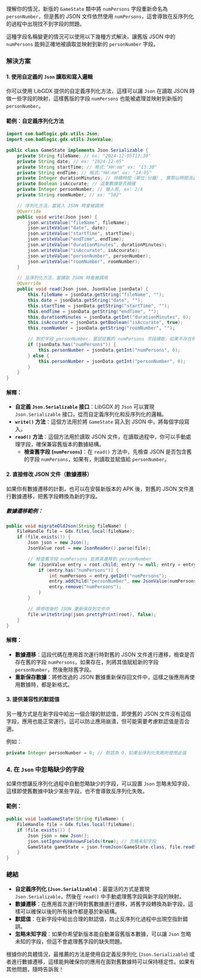 理解你的情況，新版的 `GameState` 類中將 `numPersons` 字段重新命名為 `personNumber`，但是舊的 JSON 文件依然使用 `numPersons`，這會導致在反序列化的過程中出現找不到字段的問題。

這種字段名稱變更的情況可以使用以下幾種方式解決，讓舊版 JSON 中的 `numPersons` 能夠正確地被讀取並映射到新的 `personNumber` 字段。

### 解決方案

#### 1. 使用自定義的 `Json` 讀取和寫入邏輯
你可以使用 LibGDX 提供的自定義序列化方法，這樣可以讓 `Json` 在讀取 JSON 時做一些字段的映射，這樣舊版的字段 `numPersons` 也能被處理並映射到新版的 `personNumber`。

#### 範例：自定義序列化方法
```java
import com.badlogic.gdx.utils.Json;
import com.badlogic.gdx.utils.JsonValue;

public class GameState implements Json.Serializable {
    private String fileName; // ex: "2024-12-05T13:30"
    private String date; // ex: "2024-12-05"
    private String startTime; // 格式:"HH:mm" ex: "13:30"
    private String endTime; // 格式:"HH:mm" ex: "14:05"
    private Integer durationMinutes; // 持續時間（單位:分鐘）, 實際以時間流逝為準, ex: 35
    private Boolean isAccurate; // 這筆數據是否精確
    private Integer personNumber; // 幾人房, ex: 2/4
    private String roomNumber; // ex: "502"

    // 序列化方法，當寫入 JSON 時會被調用
    @Override
    public void write(Json json) {
        json.writeValue("fileName", fileName);
        json.writeValue("date", date);
        json.writeValue("startTime", startTime);
        json.writeValue("endTime", endTime);
        json.writeValue("durationMinutes", durationMinutes);
        json.writeValue("isAccurate", isAccurate);
        json.writeValue("personNumber", personNumber);
        json.writeValue("roomNumber", roomNumber);
    }

    // 反序列化方法，當讀取 JSON 時會被調用
    @Override
    public void read(Json json, JsonValue jsonData) {
        this.fileName = jsonData.getString("fileName", "");
        this.date = jsonData.getString("date", "");
        this.startTime = jsonData.getString("startTime", "");
        this.endTime = jsonData.getString("endTime", "");
        this.durationMinutes = jsonData.getInt("durationMinutes", 0);
        this.isAccurate = jsonData.getBoolean("isAccurate", true);
        this.roomNumber = jsonData.getString("roomNumber", "");

        // 對於字段 personNumber，嘗試從舊的 numPersons 字段讀取，如果不存在則默認為 0
        if (jsonData.has("numPersons")) {
            this.personNumber = jsonData.getInt("numPersons", 0);
        } else {
            this.personNumber = jsonData.getInt("personNumber", 0);
        }
    }
}
```

#### 解釋：
- **自定義 `Json.Serializable` 接口**：LibGDX 的 `Json` 可以實現 `Json.Serializable` 接口，從而自定義序列化和反序列化的邏輯。
- **`write()` 方法**：這個方法用於將 `GameState` 寫入到 JSON 中，將每個字段寫入。
- **`read()` 方法**：這個方法用於讀取 JSON 文件，在讀取過程中，你可以手動處理字段，確保兼容舊版本的數據結構。
  - **檢查舊字段 (`numPersons`)**：在 `read()` 方法中，先檢查 JSON 是否包含舊的字段 `numPersons`，如果有，則讀取並賦值給 `personNumber`。

#### 2. 直接修改 JSON 文件（數據遷移）
如果你有數據遷移的計劃，也可以在安裝新版本的 APK 後，對舊的 JSON 文件進行數據遷移，把舊字段轉換為新的字段。

##### 數據遷移範例：
```java
public void migrateOldJson(String fileName) {
    FileHandle file = Gdx.files.local(fileName);
    if (file.exists()) {
        Json json = new Json();
        JsonValue root = new JsonReader().parse(file);

        // 檢查舊字段 numPersons 並將其遷移到 personNumber
        for (JsonValue entry = root.child; entry != null; entry = entry.next) {
            if (entry.has("numPersons")) {
                int numPersons = entry.getInt("numPersons");
                entry.addChild("personNumber", new JsonValue(numPersons));
                entry.remove("numPersons");
            }
        }

        // 將修改後的 JSON 重新保存到文件中
        file.writeString(json.prettyPrint(root), false);
    }
}
```

#### 解釋：
- **數據遷移**：這段代碼在應用首次運行時對舊的 JSON 文件進行遷移，檢查是否存在舊的字段 `numPersons`，如果存在，則將其值賦給新的字段 `personNumber`，然後刪除舊字段。
- **重新保存數據**：將修改過的 JSON 數據重新保存回文件中，這樣之後應用再使用數據時，都是新格式。

#### 3. 提供兼容性的默認值
另一種方式是在新字段中給出一個合理的默認值，即使舊的 JSON 文件沒有這個字段，應用也能正常運行。這可以防止應用崩潰，但可能需要考慮默認值是否合適。

例如：
```java
private Integer personNumber = 0; // 默認為 0，如果反序列化失敗則使用此值
```

### 4. 在 `Json` 中忽略缺少的字段
如果你想讓反序列化過程中自動忽略缺少的字段，可以設置 `Json` 忽略未知字段，這樣即使舊數據中缺少某些字段，也不會導致反序列化失敗。

#### 範例：
```java
public void loadGameState(String fileName) {
    FileHandle file = Gdx.files.local(fileName);
    if (file.exists()) {
        Json json = new Json();
        json.setIgnoreUnknownFields(true); // 忽略未知字段
        GameState gameState = json.fromJson(GameState.class, file.readString());
    }
}
```

### 總結
- **自定義序列化 (`Json.Serializable`)**：最靈活的方式是實現 `Json.Serializable`，然後在 `read()` 中手動處理舊字段與新字段的映射。
- **數據遷移**：在應用首次運行時對舊數據進行遷移，將舊字段轉換為新字段，這樣可以確保以後的所有操作都是基於新結構。
- **默認值**：在新字段中給出合理的默認值，防止反序列化過程中出現空指針錯誤。
- **忽略未知字段**：如果你希望新版本能自動兼容舊版本數據，可以讓 `Json` 忽略未知的字段，但這不會處理舊字段的缺失問題。

根據你的具體情況，最推薦的方法是使用自定義反序列化 (`Json.Serializable`) 或者進行數據遷移，這樣能夠確保你的應用在面對舊數據時可以保持穩定性。如果有其他問題，隨時告訴我！

